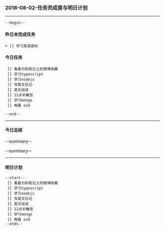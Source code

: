 ### 2018-08-02-任务完成度与明日计划

----------------------------------------------------------------------------------------------------------
    --begin--
#### 昨日未完成任务
    + [] 学习英语音标

#### 今日任务
     [] 看看为知笔记上的微博收藏
	 [] 学习typescript
     [] 学习nodejs
     [] 写英文日记
     [] 英文阅读
     [] 11点半睡觉
	 [] 学习mongo
	 [] 再看 es6
    
	--end--

----------------------------------------------------------------------------------------------------------
#### 今日总结
--summary--


--summary--

----------------------------------------------------------------------------------------------------------
#### 明日计划
    --start--
     [] 看看为知笔记上的微博收藏
	 [] 学习typescript
     [] 学习nodejs
     [] 写英文日记
     [] 英文阅读
     [] 11点半睡觉
	 [] 学习mongo
	 [] 再看 es6
    --ends--
